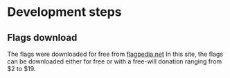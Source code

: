 # Development steps## Flags downloadThe flags were downloaded for free from [flagpedia.net](http://flagpedia.net/download) In this site, the flags can be downloaded either for free or with a free-will donation ranging from $2 to $19. 